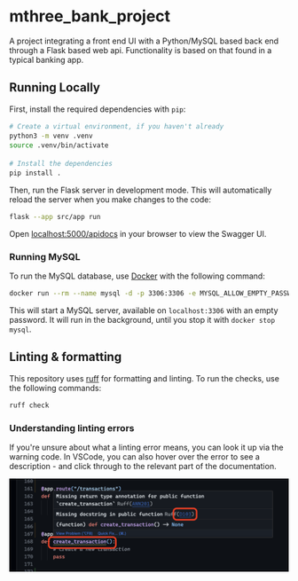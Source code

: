 # mthree_bank_project

A project integrating a front end UI with a Python/MySQL based back end through a Flask based web api. Functionality is based on that found in a typical banking app.

## Running Locally

First, install the required dependencies with `pip`:

```sh
# Create a virtual environment, if you haven't already
python3 -m venv .venv
source .venv/bin/activate

# Install the dependencies
pip install .
```

Then, run the Flask server in development mode. This will automatically reload the server when you make changes to the code:

```sh
flask --app src/app run
```

Open [localhost:5000/apidocs](http://localhost:5000/apidocs/) in your browser to view the Swagger UI.

### Running MySQL

To run the MySQL database, use [Docker](https://www.docker.com) with the following command:

```sh
docker run --rm --name mysql -d -p 3306:3306 -e MYSQL_ALLOW_EMPTY_PASSWORD=true mysql:8
```

This will start a MySQL server, available on `localhost:3306` with an empty password. It will run in the background, until you stop it with `docker stop mysql`.

## Linting & formatting

This repository uses [ruff](https://github.com/astral-sh/ruff) for formatting and linting. To run the checks, use the following commands:

```sh
ruff check
```

### Understanding linting errors

If you're unsure about what a linting error means, you can look it up via the warning code. In VSCode, you can also hover over the error to see a description - and click through to the relevant part of the documentation.

![Click through an error in VSCode](docs/vscode-click-through.png)
